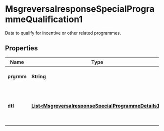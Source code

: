 

# MsgreversalresponseSpecialProgrammeQualification1

Data to qualify for incentive or other related programmes.
## Properties

Name | Type | Description | Notes
------------ | ------------- | ------------- | -------------
**prgrmm** | **String** | Name of special programme. |  [optional]
**dtl** | [**List&lt;MsgreversalresponseSpecialProgrammeDetails1&gt;**](MsgreversalresponseSpecialProgrammeDetails1.md) | Name and value associated with a special programme. |  [optional]



